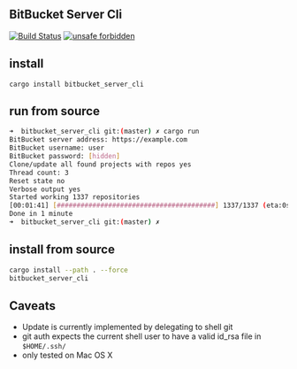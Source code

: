 BitBucket Server Cli
----

[![Build Status](https://travis-ci.org/jensim/bitbucket_server_cli.svg?branch=master)](https://travis-ci.org/jensim/bitbucket_server_cli)
[![unsafe forbidden](https://img.shields.io/badge/unsafe-forbidden-success.svg)](https://github.com/rust-secure-code/safety-dance/)

## install
```
cargo install bitbucket_server_cli
```

## run from source
```bash
➜  bitbucket_server_cli git:(master) ✗ cargo run
BitBucket server address: https://example.com
BitBucket username: user
BitBucket password: [hidden]
Clone/update all found projects with repos yes
Thread count: 3
Reset state no
Verbose output yes
Started working 1337 repositories
[00:01:41] [########################################] 1337/1337 (eta:0s)
Done in 1 minute
➜  bitbucket_server_cli git:(master) ✗ 
```

## install from source
```bash
cargo install --path . --force
bitbucket_server_cli
```

## Caveats
- Update is currently implemented by delegating to shell git
- git auth expects the current shell user to have a valid id_rsa file in `$HOME/.ssh/`
- only tested on Mac OS X

